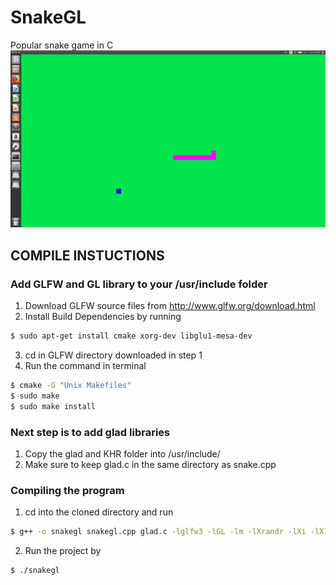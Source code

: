# SnakeGL
Popular snake game in C
![alt tag](https://github.com/geass-4m4n/Snake-Game--OpenGL/blob/master/Screenshots/1s.png)

## COMPILE INSTUCTIONS
 
### Add GLFW and GL library to your /usr/include folder

1. Download GLFW source files from http://www.glfw.org/download.html
2. Install Build Dependencies by running 
```sh
$ sudo apt-get install cmake xorg-dev libglu1-mesa-dev
```
3. cd in GLFW directory downloaded in step 1
4. Run the command  in terminal 
```sh
$ cmake -G "Unix Makefiles"
$ sudo make
$ sudo make install
```
### Next step is to add glad libraries
1. Copy the glad and KHR folder into /usr/include/
2. Make sure to keep glad.c in the same directory as snake.cpp

### Compiling the program
1. cd into the cloned directory and run 
```sh
$ g++ -o snakegl snakegl.cpp glad.c -lglfw3 -lGL -lm -lXrandr -lXi -lX11 -lXxf86vm -lpthread -ldl -lXinerama -lXcursor
```
2. Run the project by 
```sh
$ ./snakegl
```

